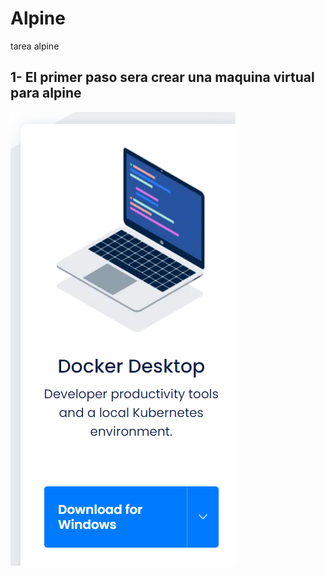 # Alpine
tarea alpine


## 1- El primer paso sera crear una maquina virtual para alpine
  ![maquina]( https://github.com/hectorherediavidal/docker/blob/main/img/descarga.PNG "")
  <br>
  <br>
